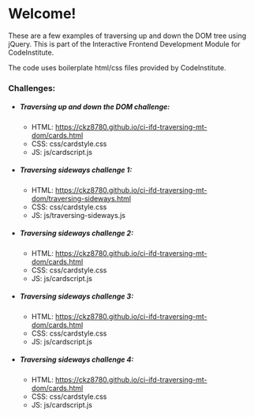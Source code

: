 # Welcome! 

These are a few examples of traversing up and down the DOM tree using jQuery. This is part of the Interactive Frontend Development Module for CodeInstitute.

The code uses boilerplate html/css files provided by CodeInstitute.

### Challenges:

- ##### Traversing up and down the DOM challenge:
    - HTML: https://ckz8780.github.io/ci-ifd-traversing-mt-dom/cards.html
    - CSS: css/cardstyle.css
    - JS: js/cardscript.js

- ##### Traversing sideways challenge 1:
    - HTML: https://ckz8780.github.io/ci-ifd-traversing-mt-dom/traversing-sideways.html
    - CSS: css/cardstyle.css
    - JS: js/traversing-sideways.js

- ##### Traversing sideways challenge 2:
    - HTML: https://ckz8780.github.io/ci-ifd-traversing-mt-dom/cards.html
    - CSS: css/cardstyle.css
    - JS: js/cardscript.js

- ##### Traversing sideways challenge 3:
    - HTML: https://ckz8780.github.io/ci-ifd-traversing-mt-dom/cards.html
    - CSS: css/cardstyle.css
    - JS: js/cardscript.js

- ##### Traversing sideways challenge 4:
    - HTML: https://ckz8780.github.io/ci-ifd-traversing-mt-dom/cards.html
    - CSS: css/cardstyle.css
    - JS: js/cardscript.js